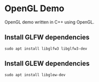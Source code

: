 # OpenGL Demo
OpenGL demo written in C++ using OpenGL.

## Install GLFW dependencies
```
sudo apt install libglfw3 libglfw3-dev 
```

## Install GLEW dependencies
```
sudo apt install libglew-dev
```

